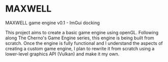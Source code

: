 # MAXWELL
MAXWELL game engine v0.1 - ImGui docking

This project aims to create a basic game engine using openGL.
Following along The Cherno's Game Engine series, this engine is being built from scratch.
Once the engine is fully functional and I understand the aspects of creating a custom game engine, I plan to rewrite it from scratch using a lower-level graphics API (Vulkan) and make it my own.
